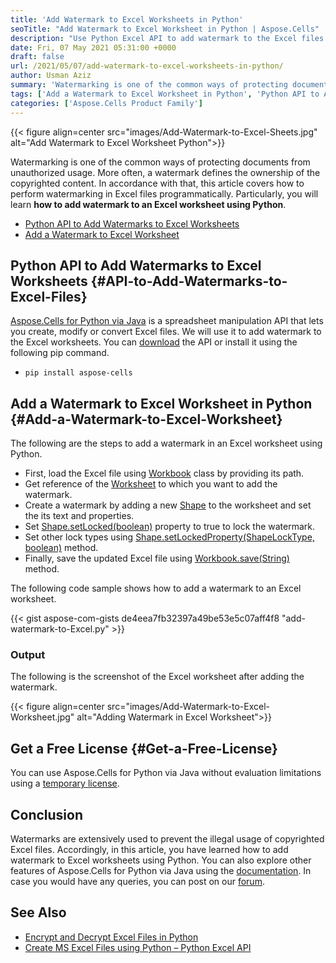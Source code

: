 ```yaml
---
title: 'Add Watermark to Excel Worksheets in Python'
seoTitle: "Add Watermark to Excel Worksheet in Python | Aspose.Cells"
description: "Use Python Excel API to add watermark to the Excel files using Python. Source code to define the desired locking properties for watermark in Excel."
date: Fri, 07 May 2021 05:31:00 +0000
draft: false
url: /2021/05/07/add-watermark-to-excel-worksheets-in-python/
author: Usman Aziz
summary: 'Watermarking is one of the common ways of protecting documents from unauthorized usage. More often, a watermark defines the ownership of the copyrighted content. In accordance with that, this article covers how to perform watermarking in Excel files programmatically. Particularly, you will learn **how to add watermark to an Excel worksheet using Python**.'
tags: ['Add a Watermark to Excel Worksheet in Python', 'Python API to Add Watermarks to Excel Files', 'Python Excel API']
categories: ['Aspose.Cells Product Family']
---
```




{{< figure align=center src="images/Add-Watermark-to-Excel-Sheets.jpg" alt="Add Watermark to Excel Worksheet Python">}}


Watermarking is one of the common ways of protecting documents from unauthorized usage. More often, a watermark defines the ownership of the copyrighted content. In accordance with that, this article covers how to perform watermarking in Excel files programmatically. Particularly, you will learn **how to add watermark to an Excel worksheet using Python**.

*   [Python API to Add Watermarks to Excel Worksheets][1]
*   [Add a Watermark to Excel Worksheet][2]

## Python API to Add Watermarks to Excel Worksheets {#API-to-Add-Watermarks-to-Excel-Files}

[Aspose.Cells for Python via Java][3] is a spreadsheet manipulation API that lets you create, modify or convert Excel files. We will use it to add watermark to the Excel worksheets. You can [download][4] the API or install it using the following pip command.

*   `pip install aspose-cells`

## Add a Watermark to Excel Worksheet in Python {#Add-a-Watermark-to-Excel-Worksheet}

The following are the steps to add a watermark in an Excel worksheet using Python.

*   First, load the Excel file using [Workbook][5] class by providing its path.
*   Get reference of the [Worksheet][6] to which you want to add the watermark.
*   Create a watermark by adding a new [Shape][7] to the worksheet and set the its text and properties.
*   Set [Shape.setLocked(boolean)][8] property to true to lock the watermark.
*   Set other lock types using [Shape.setLockedProperty(ShapeLockType, boolean)][9] method.
*   Finally, save the updated Excel file using [Workbook.save(String)][10] method.

The following code sample shows how to add a watermark to an Excel worksheet.

{{< gist aspose-com-gists de4eea7fb32397a49be53e5c07aff4f8 "add-watermark-to-Excel.py" >}}

### Output

The following is the screenshot of the Excel worksheet after adding the watermark.



{{< figure align=center src="images/Add-Watermark-to-Excel-Worksheet.jpg" alt="Adding Watermark in Excel Worksheet">}}


## Get a Free License {#Get-a-Free-License}

You can use Aspose.Cells for Python via Java without evaluation limitations using a [temporary license][11].

## Conclusion

Watermarks are extensively used to prevent the illegal usage of copyrighted Excel files. Accordingly, in this article, you have learned how to add watermark to Excel worksheets using Python. You can also explore other features of Aspose.Cells for Python via Java using the [documentation][12]. In case you would have any queries, you can post on our [forum][13].

## See Also

*   [Encrypt and Decrypt Excel Files in Python][14]
*   [Create MS Excel Files using Python – Python Excel API][15]




[1]: #API-to-Add-Watermarks-to-Excel-Files
[2]: #Add-a-Watermark-to-Excel-Worksheet
[3]: https://products.aspose.com/cells/python-java/
[4]: https://downloads.aspose.com/cells/python
[5]: https://apireference.aspose.com/cells/python/asposecells.api/Workbook
[6]: https://apireference.aspose.com/cells/python/asposecells.api/Worksheet
[7]: https://apireference.aspose.com/cells/python/asposecells.api/Shape
[8]: https://apireference.aspose.com/cells/python/asposecells.api/shape#IsLocked
[9]: https://apireference.aspose.com/cells/python/asposecells.api/shape#setLockedProperty(int,%20boolean)
[10]: https://apireference.aspose.com/cells/python/asposecells.api/workbook#save(java.lang.String)
[11]: https://purchase.aspose.com/temporary-license
[12]: https://docs.aspose.com/cells/pythonjava
[13]: https://forum.aspose.com/
[14]: https://blog.aspose.com/2021/06/01/encrypt-and-decrypt-excel-files-in-python/
[15]: https://blog.aspose.com/2020/08/19/create-excel-xls-xlsx-using-python-excel-api/





